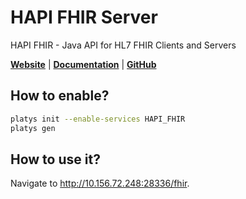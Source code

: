 # HAPI FHIR Server

HAPI FHIR - Java API for HL7 FHIR Clients and Servers

**[Website](https://hapifhir.io/)** | **[Documentation](https://hapifhir.io/hapi-fhir/docs/)** | **[GitHub](https://github.com/hapifhir/hapi-fhir)**

## How to enable?

```bash
platys init --enable-services HAPI_FHIR
platys gen
```

## How to use it?

Navigate to <http://10.156.72.248:28336/fhir>. 
